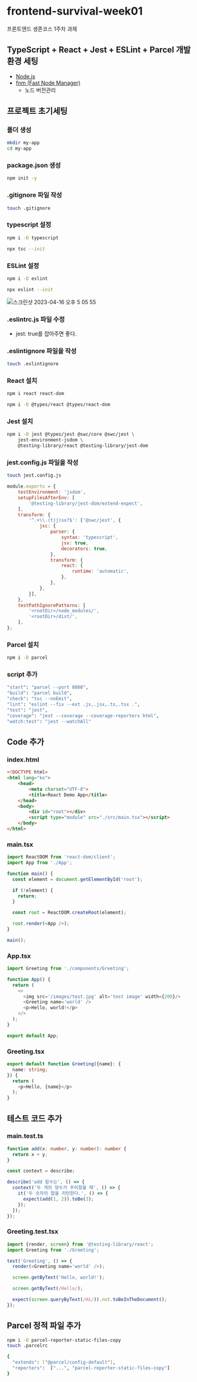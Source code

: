 # frontend-survival-week01

프론트엔드 생존코스 1주차 과제

## TypeScript + React + Jest + ESLint + Parcel 개발 환경 세팅

* [Node.js](https://nodejs.org/ko)
* [fnm (Fast Node Manager)](https://github.com/Schniz/fnm)
  * 노드 버전관리

## 프로젝트 초기세팅

### 폴더 생성

``` bash
mkdir my-app
cd my-app
```

### package.json 생성

``` bash
npm init -y
```

### .gitignore 파일 작성

``` bash
touch .gitignore
```

### typescript 설정

``` bash
npm i -D typescript

npx tsc --init
```

### ESLint 설정

``` bash
npm i -D eslint

npx eslint --init
```

![스크린샷 2023-04-16 오후 5 05 55](https://user-images.githubusercontent.com/38122860/232326810-e19f2573-a461-4643-8c08-73cb500f42ed.png)

### .eslintrc.js 파일 수정

* jest: true를 잡아주면 좋다.

### .eslintignore 파일을 작성

``` bash
touch .eslintignore
```

### React 설치

``` bash
npm i react react-dom

npm i -D @types/react @types/react-dom
```

### Jest 설치

``` bash
npm i -D jest @types/jest @swc/core @swc/jest \
    jest-environment-jsdom \
    @testing-library/react @testing-library/jest-dom
```

### jest.config.js 파일을 작성

``` bash
touch jest.config.js
```

``` javascript
module.exports = {
    testEnvironment: 'jsdom',
    setupFilesAfterEnv: [
        '@testing-library/jest-dom/extend-expect',
    ],
    transform: {
        '^.+\\.(t|j)sx?$': ['@swc/jest', {
            jsc: {
                parser: {
                    syntax: 'typescript',
                    jsx: true,
                    decorators: true,
                },
                transform: {
                    react: {
                        runtime: 'automatic',
                    },
                },
            },
        }],
    },
    testPathIgnorePatterns: [
        '<rootDir>/node_modules/',
        '<rootDir>/dist/',
    ],
};
```

### Parcel 설치

``` bash
npm i -D parcel
```

### script 추가

``` bash
"start": "parcel --port 8080",
"build": "parcel build",
"check": "tsc --noEmit",
"lint": "eslint --fix --ext .js,.jsx,.ts,.tsx .",
"test": "jest",
"coverage": "jest --coverage --coverage-reporters html",
"watch:test": "jest --watchAll"
```

## Code 추가

### index.html

``` html
<!DOCTYPE html>
<html lang="ko">
    <head>
        <meta charset="UTF-8">
        <title>React Demo App</title>
    </head>
    <body>
        <div id="root"></div>
        <script type="module" src="./src/main.tsx"></script>
    </body>
</html>
```

### main.tsx

``` typescript
import ReactDOM from 'react-dom/client';
import App from './App';

function main() {
  const element = document.getElementById('root');

  if (!element) {
    return;
  }

  const root = ReactDOM.createRoot(element);

  root.render(<App />);
}

main();
```

### App.tsx

``` typescript
import Greeting from './components/Greeting';

function App() {
  return (
    <>
      <img src='/images/test.jpg' alt='test image' width={200}/>
      <Greeting name='world' />
      <p>Hello, world!</p>
    </>
  );
}

export default App;
```

### Greeting.tsx

``` typescript
export default function Greeting({name}: {
  name: string;
}) {
  return (
    <p>Hello, {name}</p>
  );
}
```

## 테스트 코드 추가

### main.test.ts

``` typescript
function add(x: number, y: number): number {
  return x + y;
}

const context = describe;

describe('add 함수는', () => {
  context('두 개의 양수가 주어졌을 때', () => {
    it('두 숫자의 합을 리턴한다.', () => {
      expect(add(1, 2)).toBe(3);
    });
  });
});
```

### Greeting.test.tsx

``` typescript
import {render, screen} from '@testing-library/react';
import Greeting from './Greeting';

test('Greeting', () => {
  render(<Greeting name='world' />);

  screen.getByText('Hello, world!');

  screen.getByText(/Hello/);

  expect(screen.queryByText(/Hi/)).not.toBeInTheDocument();
});
```

## Parcel 정적 파일 추가

``` bash
npm i -D parcel-reporter-static-files-copy
touch .parcelrc
```

``` bash
{
  "extends": ["@parcel/config-default"],
  "reporters":  ["...", "parcel-reporter-static-files-copy"]
}
```